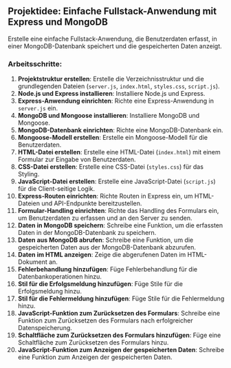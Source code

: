 ## Projektidee: Einfache Fullstack-Anwendung mit Express und MongoDB

Erstelle eine einfache Fullstack-Anwendung, die Benutzerdaten erfasst, in einer MongoDB-Datenbank speichert und die gespeicherten Daten anzeigt.

### Arbeitsschritte:

1. **Projektstruktur erstellen**: Erstelle die Verzeichnisstruktur und die grundlegenden Dateien (`server.js`, `index.html`, `styles.css`, `script.js`).
2. **Node.js und Express installieren**: Installiere Node.js und Express.
3. **Express-Anwendung einrichten**: Richte eine Express-Anwendung in `server.js` ein.
4. **MongoDB und Mongoose installieren**: Installiere MongoDB und Mongoose.
5. **MongoDB-Datenbank einrichten**: Richte eine MongoDB-Datenbank ein.
6. **Mongoose-Modell erstellen**: Erstelle ein Mongoose-Modell für die Benutzerdaten.
7. **HTML-Datei erstellen**: Erstelle eine HTML-Datei (`index.html`) mit einem Formular zur Eingabe von Benutzerdaten.
8. **CSS-Datei erstellen**: Erstelle eine CSS-Datei (`styles.css`) für das Styling.
9. **JavaScript-Datei erstellen**: Erstelle eine JavaScript-Datei (`script.js`) für die Client-seitige Logik.
10. **Express-Routen einrichten**: Richte Routen in Express ein, um HTML-Dateien und API-Endpunkte bereitzustellen.
11. **Formular-Handling einrichten**: Richte das Handling des Formulars ein, um Benutzerdaten zu erfassen und an den Server zu senden.
12. **Daten in MongoDB speichern**: Schreibe eine Funktion, um die erfassten Daten in der MongoDB-Datenbank zu speichern.
13. **Daten aus MongoDB abrufen**: Schreibe eine Funktion, um die gespeicherten Daten aus der MongoDB-Datenbank abzurufen.
14. **Daten im HTML anzeigen**: Zeige die abgerufenen Daten im HTML-Dokument an.
15. **Fehlerbehandlung hinzufügen**: Füge Fehlerbehandlung für die Datenbankoperationen hinzu.
16. **Stil für die Erfolgsmeldung hinzufügen**: Füge Stile für die Erfolgsmeldung hinzu.
17. **Stil für die Fehlermeldung hinzufügen**: Füge Stile für die Fehlermeldung hinzu.
18. **JavaScript-Funktion zum Zurücksetzen des Formulars**: Schreibe eine Funktion zum Zurücksetzen des Formulars nach erfolgreicher Datenspeicherung.
19. **Schaltfläche zum Zurücksetzen des Formulars hinzufügen**: Füge eine Schaltfläche zum Zurücksetzen des Formulars hinzu.
20. **JavaScript-Funktion zum Anzeigen der gespeicherten Daten**: Schreibe eine Funktion zum Anzeigen der gespeicherten Daten.
